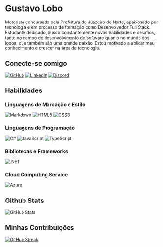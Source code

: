 # Gustavo Lobo

Motorista concursado pela Prefeitura de Juazeiro do Norte, apaixonado por tecnologia e em processo de formação como Desenvolvedor Full Stack. Estudante dedicado, busco constantemente novas habilidades e desafios, tanto no campo do desenvolvimento de software quanto no mundo dos jogos, que também são uma grande paixão. Estou motivado a aplicar meu conhecimento e crescer na área de tecnologia.

## Conecte-se comigo
[![GitHub](https://img.shields.io/badge/GitHub-100000?style=for-the-badge&logo=github&logoColor=white)](https://github.com/Gustavolobodev)
[![LinkedIn](https://img.shields.io/badge/LinkedIn-0077B5?style=for-the-badge&logo=linkedin&logoColor=white)](https://www.linkedin.com/in/gustavo-lobo-800564256/)
[![Discord](https://img.shields.io/badge/Discord-7289DA?style=for-the-badge&logo=discord&logoColor=white)](https://discord.com/channels/@gustavolobo.dev/)

## Habilidades

### Linguagens de Marcação e Estilo

![Markdown](https://img.shields.io/badge/Markdown-000?style=for-the-badge&logo=markdown)
![HTML5](https://img.shields.io/badge/HTML5-E34F26?style=for-the-badge&logo=html5&logoColor=white)
![CSS3](https://img.shields.io/badge/CSS3-1572B6?style=for-the-badge&logo=css3&logoColor=white)

### Linguagens de Programação

![C#](https://img.shields.io/badge/C%23-239120?style=for-the-badge&logo=c-sharp&logoColor=white)
![JavaScript](https://img.shields.io/badge/JavaScript-F7DF1E?style=for-the-badge&logo=javascript&logoColor=black)
![TypeScript](https://img.shields.io/badge/TypeScript-007ACC?style=for-the-badge&logo=typescript&logoColor=white)

### Bibliotecas e Frameworks

![.NET](https://img.shields.io/badge/.NET-5C2D91?style=for-the-badge&logo=.net&logoColor=white)

### Cloud Computing Service

![Azure](https://img.shields.io/badge/Azure-blue?style=for-the-badge&logo=microsoft%20azure&logoColor=blue&labelColor=FFFFFF&link=https%3A%2F%2Fimages.app.goo.gl%2FK7PN1jYJd57x4q7A8)

## Github Stats

![GitHub Stats](https://github-readme-stats.vercel.app/api?username=Gustavolobodev&theme=transparent&bg_color=000&border_color=30A3DC&show_icons=true&icon_color=30A3DC&title_color=E94D5F&text_color=FFF&hide_title=true)

## Minhas Contribuições

[![GitHub Streak](https://streak-stats.demolab.com/?user=SEUUSERNAME&theme=bear&background=000&border=30A3DC&dates=FFF)](https://git.io/streak-stats)
